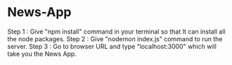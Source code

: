 # News-App

Step 1 : Give "npm install" command in your terminal so that It can install all the node packages.
Step 2 : Give "nodemon index.js" command to run the server.
Step 3 : Go to browser URL and type "localhost:3000" which will take you the News App. 
